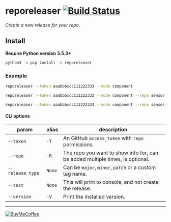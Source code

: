 # reporeleaser [![Build Status](https://travis-ci.com/ludeeus/reporeleaser.svg?branch=master)](https://travis-ci.com/ludeeus/reporeleaser)

_Create a new release for your repo._  

## Install

**Require Python version 3.5.3+**

```bash
python3 -m pip install -U reporeleaser
```

### Example

```bash
reporeleaser --token aaabbbccc111222333 --mode component
```

```bash
reporeleaser --token aaabbbccc111222333 --mode component --repo sensor.trakt
```

```bash
reporeleaser --token aaabbbccc111222333 --mode component --repo sensor.trakt --repo sensor.brewdog
```

#### CLI options

param | alias | description
-- | -- | --
`--token` | `-T` | An GitHub `access_token` with `repo` permissions.
`--repo` | `-R` | The repo you want to show info for, can be added multiple times, is optional.
`--release_type` | `None` | Can be `major`, `minor`, `patch` or a custom tag name.
`--test` | `None` | This will print to console, and not create the release.
`--version` | `-V` | Print the installed version.

***

[![BuyMeCoffee](https://camo.githubusercontent.com/cd005dca0ef55d7725912ec03a936d3a7c8de5b5/68747470733a2f2f696d672e736869656c64732e696f2f62616467652f6275792532306d6525323061253230636f666665652d646f6e6174652d79656c6c6f772e737667)](https://www.buymeacoffee.com/ludeeus)